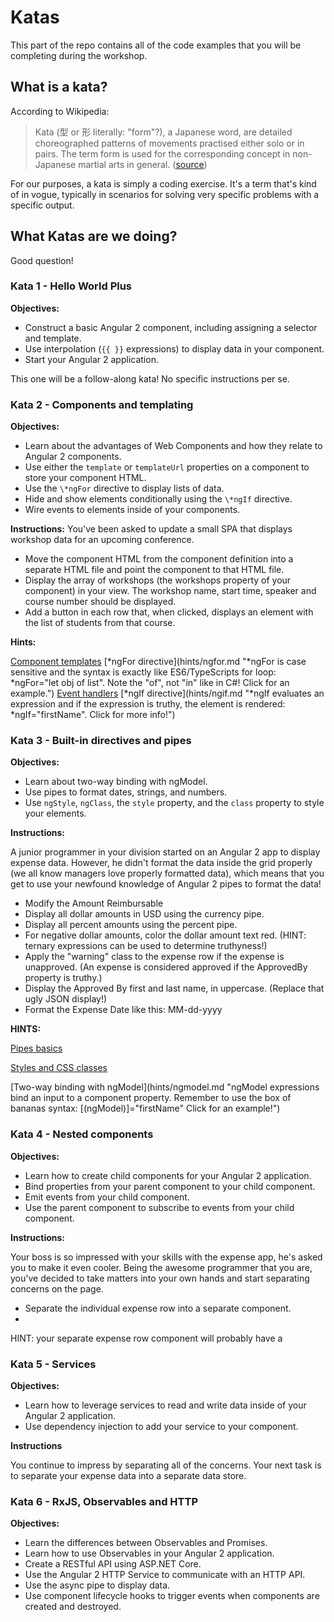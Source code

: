 # Katas

This part of the repo contains all of the code examples that you will be completing during the workshop.

## What is a kata?
According to Wikipedia:

> Kata (型 or 形 literally: "form"?), a Japanese word, are detailed choreographed patterns of movements practised either solo or in pairs. The term form is used for the corresponding concept in non-Japanese martial arts in general. ([source](https://en.wikipedia.org/wiki/Kata))

For our purposes, a kata is simply a coding exercise.  It's a term that's kind of in vogue, typically in scenarios for solving very specific problems with a specific output.

## What Katas are we doing?

Good question!

### Kata 1 - Hello World Plus
**Objectives:**

* Construct a basic Angular 2 component, including assigning a selector and template.
* Use interpolation (`{{ }}` expressions) to display data in your component.
* Start your Angular 2 application.

This one will be a follow-along kata!  No specific instructions per se.

### Kata 2 - Components and templating

**Objectives:**

* Learn about the advantages of Web Components and how they relate to Angular 2 components.
* Use either the `template` or `templateUrl` properties on a component to store your component HTML.
* Use the `\*ngFor` directive to display lists of data.
* Hide and show elements conditionally using the `\*ngIf` directive.
* Wire events to elements inside of your components.

**Instructions:**
You've been asked to update a small SPA that displays workshop data for an upcoming conference.

* Move the component HTML from the component definition into a separate HTML file and point the component to that HTML file.
* Display the array of workshops (the workshops property of your component) in your view.  The workshop name, start time, speaker and course number should be displayed.
* Add a button in each row that, when clicked, displays an element with the list of students from that course.

**Hints:**

[Component templates](hints/template.md "Component HTML can be stored in the `template` property of the @Component() declaration OR added to a separate file and referenced on the component using the templateUrl property.")
[\*ngFor directive](hints/ngfor.md "*ngFor is case sensitive and the syntax is exactly like ES6/TypeScripts for loop: *ngFor="let obj of list".  Note the "of", not "in" like in C#! Click for an example.") 
[Event handlers](hints/events.md 'Events are bound to an element using the () syntax: (click)="doSomething()" Click for more info!')
[\*ngIf directive](hints/ngif.md "*ngIf evaluates an expression and if the expression is truthy, the element is rendered: *ngIf="firstName".  Click for more info!")

### Kata 3 - Built-in directives and pipes

**Objectives:**

* Learn about two-way binding with ngModel.
* Use pipes to format dates, strings, and numbers.
* Use `ngStyle`, `ngClass`, the `style` property, and the `class` property to style your elements.

**Instructions:**

A junior programmer in your division started on an Angular 2 app to display expense data.  However, he didn't format the data inside the grid properly (we all know managers love properly formatted data), which means that you get to use your newfound knowledge of Angular 2 pipes to format the data!

* Modify the Amount Reimbursable 
* Display all dollar amounts in USD using the currency pipe.
* Display all percent amounts using the percent pipe.
* For negative dollar amounts, color the dollar amount text red. (HINT: ternary expressions can be used to determine truthyness!)
* Apply the "warning" class to the expense row if the expense is unapproved.  (An expense is considered approved if the ApprovedBy property is truthy.)
* Display the Approved By first and last name, in uppercase.  (Replace that ugly JSON display!)
* Format the Expense Date like this: MM-dd-yyyy

**HINTS:**

[Pipes basics](hints/pipes.md "Pipes alter the display of interpolated expressions.  Click for more info!")

[Styles and CSS classes](hints/styles.md "Too much goodness to put into a tooltip.  Click for more info!")

[Two-way binding with ngModel](hints/ngmodel.md "ngModel expressions bind an input to a component property.  Remember to use the box of bananas syntax: [(ngModel)]="firstName" Click for an example!")

### Kata 4 - Nested components

**Objectives:**

* Learn how to create child components for your Angular 2 application.
* Bind properties from your parent component to your child component.
* Emit events from your child component.
* Use the parent component to subscribe to events from your child component.

**Instructions:**

Your boss is so impressed with your skills with the expense app, he's asked you to make it even cooler.  Being the awesome programmer that you are, you've decided to take matters into your own hands and start separating concerns on the page.

* Separate the individual expense row into a separate component.
* 

HINT: your separate expense row component will probably have a 

### Kata 5 - Services
**Objectives:**

* Learn how to leverage services to read and write data inside of your Angular 2 application.
* Use dependency injection to add your service to your component.

**Instructions**

You continue to impress by separating all of the concerns.  Your next task is to separate your expense data into a separate data store.  

### Kata 6 - RxJS, Observables and HTTP

**Objectives:**

* Learn the differences between Observables and Promises.
* Learn how to use Observables in your Angular 2 application.
* Create a RESTful API using ASP.NET Core.
* Use the Angular 2 HTTP Service to communicate with an HTTP API.
* Use the async pipe to display data.
* Use component lifecycle hooks to trigger events when components are created and destroyed.